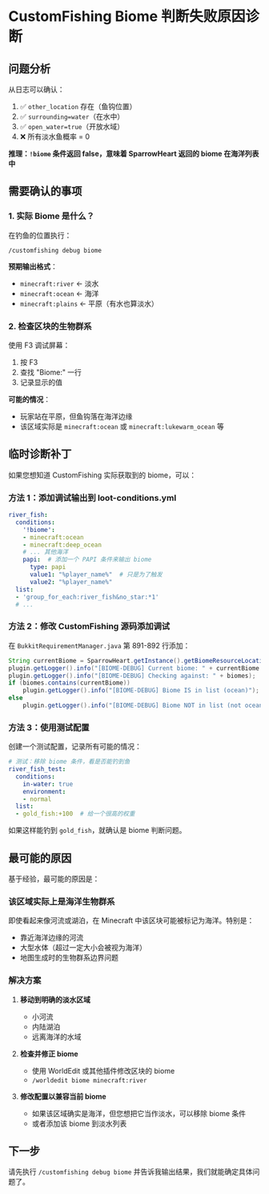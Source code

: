 # CustomFishing Biome 判断失败原因诊断

## 问题分析

从日志可以确认：
1. ✅ `other_location` 存在（鱼钩位置）
2. ✅ `surrounding=water`（在水中）
3. ✅ `open_water=true`（开放水域）
4. ❌ 所有淡水鱼概率 = 0

**推理：`!biome` 条件返回 false，意味着 SparrowHeart 返回的 biome 在海洋列表中**

## 需要确认的事项

### 1. 实际 Biome 是什么？

在钓鱼的位置执行：
```
/customfishing debug biome
```

**预期输出格式**：
- `minecraft:river` ← 淡水
- `minecraft:ocean` ← 海洋
- `minecraft:plains` ← 平原（有水也算淡水）

### 2. 检查区块的生物群系

使用 F3 调试屏幕：
1. 按 F3
2. 查找 "Biome:" 一行
3. 记录显示的值

**可能的情况**：
- 玩家站在平原，但鱼钩落在海洋边缘
- 该区域实际是 `minecraft:ocean` 或 `minecraft:lukewarm_ocean` 等

## 临时诊断补丁

如果您想知道 CustomFishing 实际获取到的 biome，可以：

### 方法 1：添加调试输出到 loot-conditions.yml

```yaml
river_fish:
  conditions:
    '!biome':
    - minecraft:ocean
    - minecraft:deep_ocean
    # ... 其他海洋
    papi:  # 添加一个 PAPI 条件来输出 biome
      type: papi
      value1: "%player_name%"  # 只是为了触发
      value2: "%player_name%"
  list:
  - 'group_for_each:river_fish&no_star:*1'
  # ...
```

### 方法 2：修改 CustomFishing 源码添加调试

在 `BukkitRequirementManager.java` 第 891-892 行添加：

```java
String currentBiome = SparrowHeart.getInstance().getBiomeResourceLocation(location);
plugin.getLogger().info("[BIOME-DEBUG] Current biome: " + currentBiome + " at " + location);
plugin.getLogger().info("[BIOME-DEBUG] Checking against: " + biomes);
if (biomes.contains(currentBiome))
    plugin.getLogger().info("[BIOME-DEBUG] Biome IS in list (ocean)");
else
    plugin.getLogger().info("[BIOME-DEBUG] Biome NOT in list (not ocean)");
```

### 方法 3：使用测试配置

创建一个测试配置，记录所有可能的情况：

```yaml
# 测试：移除 biome 条件，看是否能钓到鱼
river_fish_test:
  conditions:
    in-water: true
    environment:
    - normal
  list:
  - gold_fish:+100  # 给一个很高的权重
```

如果这样能钓到 `gold_fish`，就确认是 biome 判断问题。

## 最可能的原因

基于经验，最可能的原因是：

### **该区域实际上是海洋生物群系**

即使看起来像河流或湖泊，在 Minecraft 中该区块可能被标记为海洋。特别是：
- 靠近海洋边缘的河流
- 大型水体（超过一定大小会被视为海洋）
- 地图生成时的生物群系边界问题

### 解决方案

1. **移动到明确的淡水区域**
   - 小河流
   - 内陆湖泊
   - 远离海洋的水域

2. **检查并修正 biome**
   - 使用 WorldEdit 或其他插件修改区块的 biome
   - `/worldedit biome minecraft:river`

3. **修改配置以兼容当前 biome**
   - 如果该区域确实是海洋，但您想把它当作淡水，可以移除 biome 条件
   - 或者添加该 biome 到淡水列表

## 下一步

请先执行 `/customfishing debug biome` 并告诉我输出结果，我们就能确定具体问题了。

